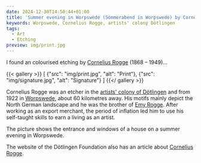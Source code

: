 ```yaml
---
date: 2024-12-30T14:50:44+01:00
title: 'Summer evening in Worpswede (Sommerabend in Worpswede) by Cornelius Rogge (1868 – 1949)'
keywords: Worpswede, Cornelius Rogge, artists' colony Dötlingen
tags:
  - Art
  - Etching
preview: img/print.jpg
---
```


I found an colourised etching by [Cornelius Rogge](https://de.wikipedia.org/wiki/K%C3%BCnstlerkolonie_D%C3%B6tlingen#Cornelius_Rogge) (1868 – 1949)...
<!--more-->

{{< gallery >}}
[
  {"src": "img/print.jpg", "alt": "Print"},
  {"src": "img/signature.jpg", "alt": "Signature"}
]
{{</ gallery >}}

Cornelius Rogge was an etcher in the [artists' colony of Dötlingen](https://de.wikipedia.org/wiki/K%C3%BCnstlerkolonie_D%C3%B6tlingen) and from 1922 in [Worpswede](https://de.wikipedia.org/wiki/Worpswede), about 60 kilometres away. His motifs mainly depict the North German landscape and he was the brother of [Emy Rogge](https://de.wikipedia.org/wiki/Emy_Rogge). After working as an export merchant, the period of inflation led him to use his self-taught skills to earn a living as an artist.

The picture shows the entrance and windows of a house on a summer evening in Worpswede.

The website of the Dötlingen Foundation also has an article about [Cornelius Rogge](http://www.kuenstlerkolonie-doetlingen.de/cornelius-rogge.html).
